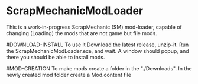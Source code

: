 # ScrapMechanicModLoader
This is a work-in-progress ScrapMechanic (SM) mod-loader, capable of changing (Loading) the mods that are not game but file mods.

#DOWNLOAD-INSTALL
To use it Download the latest release, unzip-it.
Run the ScrapMechanicModLoader.exe, and wait.
A window should popup, and there you should be able to install mods.

#MOD-CREATION
To make mods create a folder in the "./Downloads".
In the newly created mod folder create a Mod.content file
